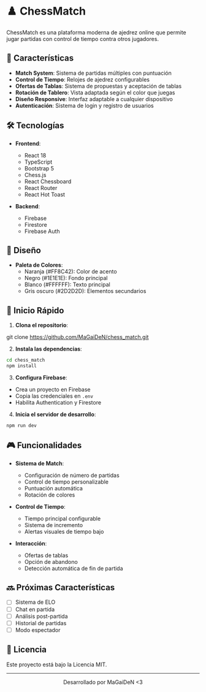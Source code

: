 # ♟️ ChessMatch

ChessMatch es una plataforma moderna de ajedrez online que permite jugar partidas con control de tiempo contra otros jugadores.

## 🚀 Características

- **Match System**: Sistema de partidas múltiples con puntuación
- **Control de Tiempo**: Relojes de ajedrez configurables
- **Ofertas de Tablas**: Sistema de propuestas y aceptación de tablas
- **Rotación de Tablero**: Vista adaptada según el color que juegas
- **Diseño Responsive**: Interfaz adaptable a cualquier dispositivo
- **Autenticación**: Sistema de login y registro de usuarios

## 🛠️ Tecnologías

- **Frontend**:
  - React 18
  - TypeScript
  - Bootstrap 5
  - Chess.js
  - React Chessboard
  - React Router
  - React Hot Toast

- **Backend**:
  - Firebase
  - Firestore
  - Firebase Auth

## 🎨 Diseño

- **Paleta de Colores**:
  - Naranja (#FF8C42): Color de acento
  - Negro (#1E1E1E): Fondo principal
  - Blanco (#FFFFFF): Texto principal
  - Gris oscuro (#2D2D2D): Elementos secundarios

## 🚦 Inicio Rápido

1. **Clona el repositorio**: 

git clone https://github.com/MaGaiDeN/chess_match.git


2. **Instala las dependencias**:

```bash
cd chess_match
npm install
```

3. **Configura Firebase**:
- Crea un proyecto en Firebase
- Copia las credenciales en `.env`
- Habilita Authentication y Firestore

4. **Inicia el servidor de desarrollo**:

```bash
npm run dev
```

## 🎮 Funcionalidades

- **Sistema de Match**:
  - Configuración de número de partidas
  - Control de tiempo personalizable
  - Puntuación automática
  - Rotación de colores

- **Control de Tiempo**:
  - Tiempo principal configurable
  - Sistema de incremento
  - Alertas visuales de tiempo bajo

- **Interacción**:
  - Ofertas de tablas
  - Opción de abandono
  - Detección automática de fin de partida

## 🔜 Próximas Características

- [ ] Sistema de ELO
- [ ] Chat en partida
- [ ] Análisis post-partida
- [ ] Historial de partidas
- [ ] Modo espectador

## 📄 Licencia

Este proyecto está bajo la Licencia MIT.

---
<p align="center">
  Desarrollado por MaGaiDeN <3
</p>